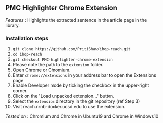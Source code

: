 ## PMC Highlighter Chrome Extension

*Features* : Highlights the extracted sentence in the article page in the library.

### Installation steps

1. `git clone https://github.com/PritiShaw/ihop-reach.git`
2. `cd ihop-reach`
3. `git checkout PMC-highlighter-chrome-extension`
4. Please note the path to the `extension` folder.
5. Open Chrome or Chromium.
6. Enter `chrome://extensions` in your address bar to open the Extensions page
7. Enable Developer mode by ticking the checkbox in the upper-right corner.
8. Click on the "Load unpacked extension..." button.
9. Select the `extension` directory in the git repository (ref Step 3)
10. Visit reach.nrnb-docker.ucsd.edu to use the extension.

*Tested on* : Chromium and Chrome in Ubuntu19 and Chrome in Windows10
